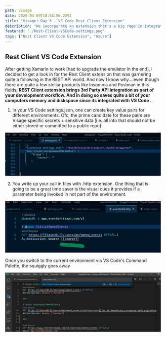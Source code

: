 ```yaml
---
path: Visage
date: 2020-04-09T18:58:56.229Z
title: "Visage: Day 3 - VS Code Rest Client Extension"
description: "We incorporate an extension that's a big rage in integrating 3rd party APIs in VS Code"
featured: './Rest-Client-VSCode-settings.png'
tags: ["Rest Client VS Code Extension", "Azure"]
---
```

## Rest Client VS Code Extension
After getting Xamarin to work [had to upgrade the emulator in the end], I decided to get a look in for the Rest Client extension that was garnering quite a following in the REST API world. And now I know why....even though there are quite a few stellar products like Insomnia and Postman in this fields, **REST Client extension brings 3rd Party API integration as part of your development workflow. And in doing so saves quite a bit of your computers memory and diskspace since its integrated with VS Code
.**

1. In your VS Code settings.json, one can create key value pairs for different environments. Ofc, the prime candidate for these pairs are Visage specific secrets + sensitive data [i.e. all info that should not be either stored or committed to a public repo]
 
![Rest Client VSCode settings](./Rest-Client-VSCode-settings.png)

2. You write up your call in files with .http extension. One thing that is going to be a great time saver is the visual cues it provides if a parameter being invoked in not part of the environment.

![Rest Client Squiggly](./Rest-Client-Squiggle.png)

Once you switch to the current environment via VS Code's Command Palette, the squiggly goes away

![Rest Client Environment Switch](./Rest-Client-Environment-Switch.png)


